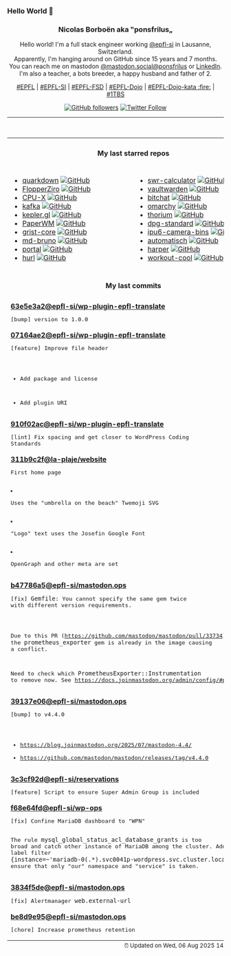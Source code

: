 ### Hello World 👋

<p align="center">
  <!-- use https://avatars.githubusercontent.com/u/176002?v=4 for your default github picture 
  <img src="https://raw.githubusercontent.com/ponsfrilus/ponsfrilus/master/img/ponsfrilus.png" title="Nicolas Borboën aka ‟ponsfrilus„" alt="Nicolas Borboën aka ‟ponsfrilus„" /> -->
  <h3 align="center">
    Nicolas Borboën aka ‟ponsfrilus„
  </h3>
  <p align="center">
    Hello world! I'm a full stack engineer working <a href="https://github.com/epfl-si">@epfl-si</a> in Lausanne, Switzerland.
    <br />Apparently, I'm hanging around on GitHub since 15 years and 7 months.
    <br />You can reach me on mastodon <a href="https://mastodon.social/@ponsfrilus" rel="me">@mastodon.social@ponsfrilus</a> or <a href="http://linkedin.com/in/nicolasborboen">LinkedIn</a>.
    <br />I'm also a teacher, a bots breeder, a happy husband and father of 2.
  </p>
  <p align="center">
    <a href="https://www.epfl.ch">#EPFL</a> | 
    <a href="https://github.com/epfl-si/">#EPFL-SI</a> | 
    <a href="https://github.com/epfl-fsd">#EPFL-FSD</a> | 
    <a href="https://github.com/topics/epfl-dojo">#EPFL-Dojo</a> | 
    <a href="https://github.com/topics/epfl-dojo-kata">#EPFL-Dojo-kata :fire:</a> | 
    <a href="https://en.wikipedia.org/wiki/Indentation_style#Variant:_1TBS_(OTBS)">#1TBS</a>
  </p>
  <p align="center">
    <a href="https://github.com/ponsfrilus"><img alt="GitHub followers" src="https://img.shields.io/github/followers/ponsfrilus?label=Follow%20me%20on%20github&style=social"></a>
    <a href="https://twitter.com/ponsfrilus"><img alt="Twitter Follow" src="https://img.shields.io/twitter/follow/ponsfrilus?label=follow%20me%20on%20twitter&style=social"></a>
  </p>
  </p><hr><table align="center">
<tr>
<td colspan="2" align="center"><h4>My last starred repos</h4></td>
</tr>
<tr>
<td valign="top">
<ul>
<li>
<a href="https://github.com/iamgio/quarkdown" title="🪐 Markdown with superpowers — from ideas to papers, presentations and books." target="_blank">quarkdown</a>&nbsp;<a href="https://github.com/iamgio/quarkdown" title="🪐 Markdown with superpowers — from ideas to papers, presentations and books." target="_blank"><img src="https://img.shields.io/github/stars/iamgio/quarkdown?style=social" alt="GitHub"></a>
</li>
<li>
<a href="https://github.com/lraton/FlopperZiro" title="A Flipper Zero clone, but cheapest, DIY and simply Open Source, made with Arduino IDE" target="_blank">FlopperZiro</a>&nbsp;<a href="https://github.com/lraton/FlopperZiro" title="A Flipper Zero clone, but cheapest, DIY and simply Open Source, made with Arduino IDE" target="_blank"><img src="https://img.shields.io/github/stars/lraton/FlopperZiro?style=social" alt="GitHub"></a>
</li>
<li>
<a href="https://github.com/TheTumultuousUnicornOfDarkness/CPU-X" title="CPU-X is a Free software that gathers information on CPU, motherboard and more" target="_blank">CPU-X</a>&nbsp;<a href="https://github.com/TheTumultuousUnicornOfDarkness/CPU-X" title="CPU-X is a Free software that gathers information on CPU, motherboard and more" target="_blank"><img src="https://img.shields.io/github/stars/TheTumultuousUnicornOfDarkness/CPU-X?style=social" alt="GitHub"></a>
</li>
<li>
<a href="https://github.com/apache/kafka" title="Mirror of Apache Kafka" target="_blank">kafka</a>&nbsp;<a href="https://github.com/apache/kafka" title="Mirror of Apache Kafka" target="_blank"><img src="https://img.shields.io/github/stars/apache/kafka?style=social" alt="GitHub"></a>
</li>
<li>
<a href="https://github.com/keplergl/kepler.gl" title="Kepler.gl is a powerful open source geospatial analysis tool for large-scale data sets." target="_blank">kepler.gl</a>&nbsp;<a href="https://github.com/keplergl/kepler.gl" title="Kepler.gl is a powerful open source geospatial analysis tool for large-scale data sets." target="_blank"><img src="https://img.shields.io/github/stars/keplergl/kepler.gl?style=social" alt="GitHub"></a>
</li>
<li>
<a href="https://github.com/paperwm/PaperWM" title="Tiled scrollable window management for GNOME Shell" target="_blank">PaperWM</a>&nbsp;<a href="https://github.com/paperwm/PaperWM" title="Tiled scrollable window management for GNOME Shell" target="_blank"><img src="https://img.shields.io/github/stars/paperwm/PaperWM?style=social" alt="GitHub"></a>
</li>
<li>
<a href="https://github.com/gristlabs/grist-core" title="Grist is the evolution of spreadsheets." target="_blank">grist-core</a>&nbsp;<a href="https://github.com/gristlabs/grist-core" title="Grist is the evolution of spreadsheets." target="_blank"><img src="https://img.shields.io/github/stars/gristlabs/grist-core?style=social" alt="GitHub"></a>
</li>
<li>
<a href="https://github.com/epfl-si/md-bruno" title="Collection d'appels vers les APIs de l'équipe MD" target="_blank">md-bruno</a>&nbsp;<a href="https://github.com/epfl-si/md-bruno" title="Collection d'appels vers les APIs de l'équipe MD" target="_blank"><img src="https://img.shields.io/github/stars/epfl-si/md-bruno?style=social" alt="GitHub"></a>
</li>
<li>
<a href="https://github.com/kooked-ch/portal" title="null" target="_blank">portal</a>&nbsp;<a href="https://github.com/kooked-ch/portal" title="null" target="_blank"><img src="https://img.shields.io/github/stars/kooked-ch/portal?style=social" alt="GitHub"></a>
</li>
<li>
<a href="https://github.com/Orange-OpenSource/hurl" title="Hurl, run and test HTTP requests with plain text." target="_blank">hurl</a>&nbsp;<a href="https://github.com/Orange-OpenSource/hurl" title="Hurl, run and test HTTP requests with plain text." target="_blank"><img src="https://img.shields.io/github/stars/Orange-OpenSource/hurl?style=social" alt="GitHub"></a>
</li>
</ul>
<img width="450" height="1" /></td>
<td valign="top">
<ul>
<li>
<a href="https://github.com/wichtounet/swr-calculator" title="Safe Withdrawal Rate (SWR) Calculator" target="_blank">swr-calculator</a>&nbsp;<a href="https://github.com/wichtounet/swr-calculator" title="Safe Withdrawal Rate (SWR) Calculator" target="_blank"><img src="https://img.shields.io/github/stars/wichtounet/swr-calculator?style=social" alt="GitHub"></a>
</li>
<li>
<a href="https://github.com/dani-garcia/vaultwarden" title="Unofficial Bitwarden compatible server written in Rust, formerly known as bitwarden_rs" target="_blank">vaultwarden</a>&nbsp;<a href="https://github.com/dani-garcia/vaultwarden" title="Unofficial Bitwarden compatible server written in Rust, formerly known as bitwarden_rs" target="_blank"><img src="https://img.shields.io/github/stars/dani-garcia/vaultwarden?style=social" alt="GitHub"></a>
</li>
<li>
<a href="https://github.com/permissionlesstech/bitchat" title="bluetooth mesh chat, IRC vibes" target="_blank">bitchat</a>&nbsp;<a href="https://github.com/permissionlesstech/bitchat" title="bluetooth mesh chat, IRC vibes" target="_blank"><img src="https://img.shields.io/github/stars/permissionlesstech/bitchat?style=social" alt="GitHub"></a>
</li>
<li>
<a href="https://github.com/basecamp/omarchy" title="Opinionated Arch/Hyprland Setup" target="_blank">omarchy</a>&nbsp;<a href="https://github.com/basecamp/omarchy" title="Opinionated Arch/Hyprland Setup" target="_blank"><img src="https://img.shields.io/github/stars/basecamp/omarchy?style=social" alt="GitHub"></a>
</li>
<li>
<a href="https://github.com/Alex313031/thorium" title="Chromium fork named after radioactive element No. 90. Windows and MacOS/Raspi/Android/Special builds are in different repositories, links are towards the top of the README.md." target="_blank">thorium</a>&nbsp;<a href="https://github.com/Alex313031/thorium" title="Chromium fork named after radioactive element No. 90. Windows and MacOS/Raspi/Android/Special builds are in different repositories, links are towards the top of the README.md." target="_blank"><img src="https://img.shields.io/github/stars/Alex313031/thorium?style=social" alt="GitHub"></a>
</li>
<li>
<a href="https://github.com/DPGAlliance/dpg-standard" title="Digital Public Goods Standard" target="_blank">dpg-standard</a>&nbsp;<a href="https://github.com/DPGAlliance/dpg-standard" title="Digital Public Goods Standard" target="_blank"><img src="https://img.shields.io/github/stars/DPGAlliance/dpg-standard?style=social" alt="GitHub"></a>
</li>
<li>
<a href="https://github.com/intel/ipu6-camera-bins" title="null" target="_blank">ipu6-camera-bins</a>&nbsp;<a href="https://github.com/intel/ipu6-camera-bins" title="null" target="_blank"><img src="https://img.shields.io/github/stars/intel/ipu6-camera-bins?style=social" alt="GitHub"></a>
</li>
<li>
<a href="https://github.com/automatisch/automatisch" title="The open source Zapier alternative. Build workflow automation without spending time and money." target="_blank">automatisch</a>&nbsp;<a href="https://github.com/automatisch/automatisch" title="The open source Zapier alternative. Build workflow automation without spending time and money." target="_blank"><img src="https://img.shields.io/github/stars/automatisch/automatisch?style=social" alt="GitHub"></a>
</li>
<li>
<a href="https://github.com/Automattic/harper" title="Offline, privacy-first grammar checker. Fast, open-source, Rust-powered" target="_blank">harper</a>&nbsp;<a href="https://github.com/Automattic/harper" title="Offline, privacy-first grammar checker. Fast, open-source, Rust-powered" target="_blank"><img src="https://img.shields.io/github/stars/Automattic/harper?style=social" alt="GitHub"></a>
</li>
<li>
<a href="https://github.com/Snouzy/workout-cool" title="🏋 Modern open-source fitness coaching platform. Create workout plans, track progress, and access a comprehensive exercise database." target="_blank">workout-cool</a>&nbsp;<a href="https://github.com/Snouzy/workout-cool" title="🏋 Modern open-source fitness coaching platform. Create workout plans, track progress, and access a comprehensive exercise database." target="_blank"><img src="https://img.shields.io/github/stars/Snouzy/workout-cool?style=social" alt="GitHub"></a>
</li>
</ul>
<img width="450" height="1" /></td>
</tr>
<tr>
<td colspan="2" align="center"><h4>My last commits</h4></td>
</tr>
<tr>
        <td colspan="2">
          <div><strong><a href="https://api.github.com/repos/epfl-si/wp-plugin-epfl-translate/commits/63e5e3a24632a91201210543c80cb89b47547e19" title="2025-08-06T11:25:32.000+02:00" target="_blank">63e5e3a2</a><a href="https://github.com/epfl-si">@epfl-si</a><a href="https://github.com/epfl-si/wp-plugin-epfl-translate" title="Simple WordPress plugin to translate page with Google Translate">/wp-plugin-epfl-translate</a></strong></div>
          <pre>[bump] version to 1.0.0</pre>
        </td>
        </tr><tr>
        <td colspan="2">
          <div><strong><a href="https://api.github.com/repos/epfl-si/wp-plugin-epfl-translate/commits/07164ae2057ce8f05e5ec71c3e2fba40593a5b20" title="2025-08-06T10:34:58.000+02:00" target="_blank">07164ae2</a><a href="https://github.com/epfl-si">@epfl-si</a><a href="https://github.com/epfl-si/wp-plugin-epfl-translate" title="Simple WordPress plugin to translate page with Google Translate">/wp-plugin-epfl-translate</a></strong></div>
          <pre>[feature] Improve file header

- Add package and license
- Add plugin URI</pre>
        </td>
        </tr><tr>
        <td colspan="2">
          <div><strong><a href="https://api.github.com/repos/epfl-si/wp-plugin-epfl-translate/commits/910f02acd408ebb94f3837c6cd59741409db91d1" title="2025-08-06T10:34:19.000+02:00" target="_blank">910f02ac</a><a href="https://github.com/epfl-si">@epfl-si</a><a href="https://github.com/epfl-si/wp-plugin-epfl-translate" title="Simple WordPress plugin to translate page with Google Translate">/wp-plugin-epfl-translate</a></strong></div>
          <pre>[lint] Fix spacing and get closer to WordPress Coding Standards</pre>
        </td>
        </tr><tr>
        <td colspan="2">
          <div><strong><a href="https://api.github.com/repos/la-plaje/website/commits/311b9c2fcaacc692c89236c8215b17ba531e0c5c" title="2025-07-30T18:43:11.000+02:00" target="_blank">311b9c2f</a><a href="https://github.com/la-plaje">@la-plaje</a><a href="https://github.com/la-plaje/website" title="null">/website</a></strong></div>
          <pre>First home page

- Uses the "umbrella on the beach" Twemoji SVG
- "Logo" text uses the Josefin Google Font
- OpenGraph and other meta are set</pre>
        </td>
        </tr><tr>
        <td colspan="2">
          <div><strong><a href="https://api.github.com/repos/epfl-si/mastodon.ops/commits/b47786a53dd9f69bfc50454690b6614b329412c2" title="2025-07-08T20:18:29.000+02:00" target="_blank">b47786a5</a><a href="https://github.com/epfl-si">@epfl-si</a><a href="https://github.com/epfl-si/mastodon.ops" title="Mastodon server of EPFL">/mastodon.ops</a></strong></div>
          <pre>[fix] `Gemfile`: You cannot specify the same gem twice with different version requirements.

Due to this PR (https://github.com/mastodon/mastodon/pull/33734), the 
`prometheus_exporter` gem is already in the image causing a conflict.

Need to check which `PrometheusExporter::Instrumentation` to remove now. 
See https://docs.joinmastodon.org/admin/config/#prometheus</pre>
        </td>
        </tr><tr>
        <td colspan="2">
          <div><strong><a href="https://api.github.com/repos/epfl-si/mastodon.ops/commits/39137e06ba8d0365224747ba9ad0b37cedc4190c" title="2025-07-08T19:54:09.000+02:00" target="_blank">39137e06</a><a href="https://github.com/epfl-si">@epfl-si</a><a href="https://github.com/epfl-si/mastodon.ops" title="Mastodon server of EPFL">/mastodon.ops</a></strong></div>
          <pre>[bump] to v4.4.0

- https://blog.joinmastodon.org/2025/07/mastodon-4.4/
- https://github.com/mastodon/mastodon/releases/tag/v4.4.0</pre>
        </td>
        </tr><tr>
        <td colspan="2">
          <div><strong><a href="https://api.github.com/repos/epfl-si/reservations/commits/3c3cf92dfab0567682b2201c119d7c934b0948cc" title="2025-07-08T16:18:38.000+02:00" target="_blank">3c3cf92d</a><a href="https://github.com/epfl-si">@epfl-si</a><a href="https://github.com/epfl-si/reservations" title="Source code for the reservations.epfl.ch Web app">/reservations</a></strong></div>
          <pre>[feature] Script to ensure Super Admin Group is included</pre>
        </td>
        </tr><tr>
        <td colspan="2">
          <div><strong><a href="https://api.github.com/repos/epfl-si/wp-ops/commits/f68e64fd8df766d697e3966dcc89ef656df10eb6" title="2025-07-07T18:23:37.000+02:00" target="_blank">f68e64fd</a><a href="https://github.com/epfl-si">@epfl-si</a><a href="https://github.com/epfl-si/wp-ops" title="DevOps infrastructure for the WordPress-at-EFPL project">/wp-ops</a></strong></div>
          <pre>[fix] Confine MariaDB dashboard to "WPN"

The rule `mysql_global_status_acl_database_grants` is too broad and 
catch other instance of MariaDB among the cluster. Adding the label 
filter 
`{instance=~'mariadb-0(.*).svc0041p-wordpress.svc.cluster.local'}` 
ensure that only "our" namespace and "service" is taken.</pre>
        </td>
        </tr><tr>
        <td colspan="2">
          <div><strong><a href="https://api.github.com/repos/epfl-si/mastodon.ops/commits/3834f5de64772a9f4a3e169f68ecd86c0d41619c" title="2025-07-06T00:16:14.000+02:00" target="_blank">3834f5de</a><a href="https://github.com/epfl-si">@epfl-si</a><a href="https://github.com/epfl-si/mastodon.ops" title="Mastodon server of EPFL">/mastodon.ops</a></strong></div>
          <pre>[fix] Alertmanager `web.external-url`</pre>
        </td>
        </tr><tr>
        <td colspan="2">
          <div><strong><a href="https://api.github.com/repos/epfl-si/mastodon.ops/commits/be8d9e9558f551ad0cb63cf6d583a2a89e9aec51" title="2025-07-05T23:59:16.000+02:00" target="_blank">be8d9e95</a><a href="https://github.com/epfl-si">@epfl-si</a><a href="https://github.com/epfl-si/mastodon.ops" title="Mastodon server of EPFL">/mastodon.ops</a></strong></div>
          <pre>[chore] Increase prometheus retention</pre>
        </td>
        </tr><tfoot>
<tr>
<td colspan="2" align="right">
<img width="900" height="1" />
<small>⏰ Updated on Wed, 06 Aug 2025 14:01:26 GMT</small>
</td>
</tr>
</tfoot>
<br />
</table>
